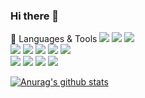 ### Hi there 👋

🌱 Languages & Tools
<img src="https://img.shields.io/badge/Python-3766AB?style=flat-square&logo=Python&logoColor=white"/></a>
<img src="https://img.shields.io/badge/SQL-003B57?style=flat-square&logo=MySQL&logoColor=white"/></a>
<img src="https://img.shields.io/badge/R-00A4DC?style=flat-square&logo=R&logoColor=white"/></a>  
<img src="https://img.shields.io/badge/Tensorflow-FF6F00?style=flat-square&logo=Tensorflow&logoColor=white"/></a>
<img src="https://img.shields.io/badge/keras-D00000?style=flat-square&logo=Keras&logoColor=white"/></a>
<img src="https://img.shields.io/badge/Scikit_learn-428813?style=flat-square&logo=scikit-learn&logoColor=white"/></a>
<img src="https://img.shields.io/badge/Pandas-150458?style=flat-square&logo=pandas&logoColor=white"/></a>
<img src="https://img.shields.io/badge/Numpy-013243?style=flat-square&logo=NumPy&logoColor=white"/></a>   
<img src="https://img.shields.io/badge/Anaconda-44A833?style=flat-square&logo=Anaconda&logoColor=white"/></a>
<img src="https://img.shields.io/badge/Jupyter-F37626?style=flat-square&logo=Jupyter&logoColor=white"/></a>
<img src="https://img.shields.io/badge/Tableau-AA00FF?style=flat-square&logo=Tableau&logoColor=white"/></a>
<img src="https://img.shields.io/badge/GitHub-181717?style=flat-square&logo=GitHub&logoColor=white"/></a>

[![Anurag's github stats](https://github-readme-stats.vercel.app/api?username=hk1486)](https://github.com/anuraghazra/github-readme-stats)

<!--
**hk1486/hk1486** is a ✨ _special_ ✨ repository because its `README.md` (this file) appears on your GitHub profile.

Here are some ideas to get you started:

- 🔭 I’m currently working on ...
- 🌱 I’m currently learning ...
- 👯 I’m looking to collaborate on ...
- 🤔 I’m looking for help with ...
- 💬 Ask me about ...
- 📫 How to reach me: ...
- 😄 Pronouns: ...
- ⚡ Fun fact: ...
-->
